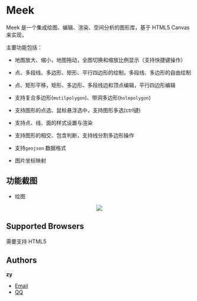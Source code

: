 # Meek

Meek 是一个集成绘图、编辑、渲染、空间分析的图形库，基于 HTML5 Canvas 来实现，

主要功能包括：

- 地图放大、缩小，地图拖动，全图切换和缩放比例显示（支持快捷键操作）

- 点、多段线、多边形、矩形、平行四边形的绘制，多段线、多边形的自由绘制
 
- 点、矩形平移，矩形、多边形、多段线边和顶点编辑，平行四边形编辑
 
- 支持复合多边形(`mutilpolygon`)、带洞多边形(`holepolygon`)
 
- 支持图形的点选、鼠标悬浮选中，支持图形多选(ctrl键)
 
- 支持点、线、面的样式设置与渲染
 
- 支持图形的相交、包含判断，支持线分割多边形操作
 
- 支持`geojson` 数据格式

- 图片坐标映射

## 功能截图

- 绘图

<div align=center>
  <img src= "https://github.com/DTFED2017/Meek/blob/master/screenshot/meek-draw-features.png">
</div>

## Supported Browsers

需要支持 HTML5


## Authors

**zy**

- [Email](1106408264@qq.com )
- [QQ](1106408264)
